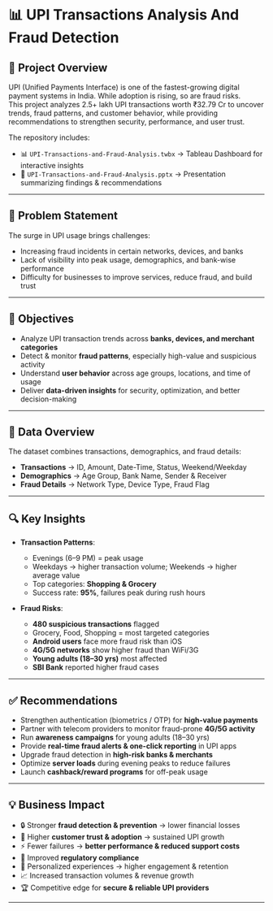 # 📊 UPI Transactions Analysis And Fraud Detection  

## 📌 Project Overview  
UPI (Unified Payments Interface) is one of the fastest-growing digital payment systems in India. While adoption is rising, so are fraud risks.  
This project analyzes 2.5+ lakh UPI transactions worth ₹32.79 Cr to uncover trends, fraud patterns, and customer behavior, while providing recommendations to strengthen security, performance, and user trust.  

The repository includes:  
- 📊 `UPI-Transactions-and-Fraud-Analysis.twbx` → Tableau Dashboard for interactive insights  
- 📑 `UPI-Transactions-and-Fraud-Analysis.pptx` → Presentation summarizing findings & recommendations  

---

## 🎯 Problem Statement  
The surge in UPI usage brings challenges:  
- Increasing fraud incidents in certain networks, devices, and banks  
- Lack of visibility into peak usage, demographics, and bank-wise performance
- Difficulty for businesses to improve services, reduce fraud, and build trust 

---

## 📌 Objectives  
- Analyze UPI transaction trends across **banks, devices, and merchant categories**  
- Detect & monitor **fraud patterns**, especially high-value and suspicious activity  
- Understand **user behavior** across age groups, locations, and time of usage  
- Deliver **data-driven insights** for security, optimization, and better decision-making  

---

## 📂 Data Overview  
The dataset combines transactions, demographics, and fraud details:  
- **Transactions** → ID, Amount, Date-Time, Status, Weekend/Weekday  
- **Demographics** → Age Group, Bank Name, Sender & Receiver  
- **Fraud Details** → Network Type, Device Type, Fraud Flag  

---

## 🔍 Key Insights  
- **Transaction Patterns**:  
  - Evenings (6–9 PM) = peak usage  
  - Weekdays → higher transaction volume; Weekends → higher average value  
  - Top categories: **Shopping & Grocery**  
  - Success rate: **95%**, failures peak during rush hours  

- **Fraud Risks**:  
  - **480 suspicious transactions** flagged  
  - Grocery, Food, Shopping = most targeted categories  
  - **Android users** face more fraud risk than iOS  
  - **4G/5G networks** show higher fraud than WiFi/3G  
  - **Young adults (18–30 yrs)** most affected  
  - **SBI Bank** reported higher fraud cases  

---

## ✅ Recommendations  
- Strengthen authentication (biometrics / OTP) for **high-value payments**  
- Partner with telecom providers to monitor fraud-prone **4G/5G activity**  
- Run **awareness campaigns** for young adults (18–30 yrs)  
- Provide **real-time fraud alerts & one-click reporting** in UPI apps  
- Upgrade fraud detection in **high-risk banks & merchants**  
- Optimize **server loads** during evening peaks to reduce failures  
- Launch **cashback/reward programs** for off-peak usage  

---

## 💡 Business Impact  
- 🔒 Stronger **fraud detection & prevention** → lower financial losses  
- 🤝 Higher **customer trust & adoption** → sustained UPI growth  
- ⚡ Fewer failures → **better performance & reduced support costs**  
- 📜 Improved **regulatory compliance**  
- 🎯 Personalized experiences → higher engagement & retention  
- 📈 Increased transaction volumes & revenue growth  
- 🏆 Competitive edge for **secure & reliable UPI providers**  

---

